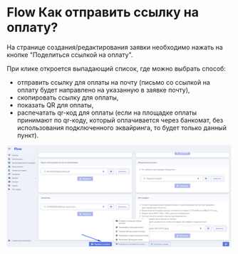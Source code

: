 # Flow  Как отправить ссылку на оплату?

На странице создания/редактирования заявки необходимо нажать на кнопке "Поделиться ссылкой на оплату".

При клике откроется выпадающий список, где можно выбрать способ:

* отправить ссылку для оплаты на почту (письмо со ссылкой на оплату будет направлено на указанную в заявке почту),
* скопировать ссылку для оплаты,
* показать QR  для оплаты,
* распечатать qr-код для оплаты (если на площадке оплаты принимают по qr-коду, который оплачивается через банкомат, без использования подключенного эквайринга, то будет только данный пункт).

![](<../.gitbook/assets/image (336).png>)
